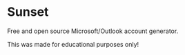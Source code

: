 # Sunset
Free and open source Microsoft/Outlook account generator.

This was made for educational purposes only!
